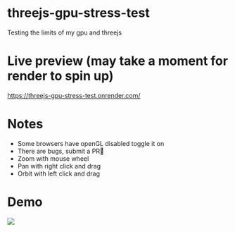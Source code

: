 # threejs-gpu-stress-test
Testing the limits of my gpu and threejs

# Live preview (may take a moment for render to spin up)
https://threejs-gpu-stress-test.onrender.com/

# Notes
- Some browsers have openGL disabled toggle it on
- There are bugs, submit a PR🚀
- Zoom with mouse wheel
- Pan with right click and drag
- Orbit with left click and drag

# Demo
![](https://github.com/lancedays/threejs-gpu-stress-test/blob/main/demo.gif)

